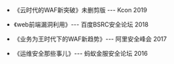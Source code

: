 * 《云时代的WAF新突破》未删剪版  --- Kcon 2019 

* 《web前端漏洞利用》--- 百度BSRC安全论坛 2018

* 《业务为王时代下的WAF新趋势》--- 阿里安全峰会 2017

* 《运维安全那些事儿》--- 蚂蚁金服安全论坛 2016

